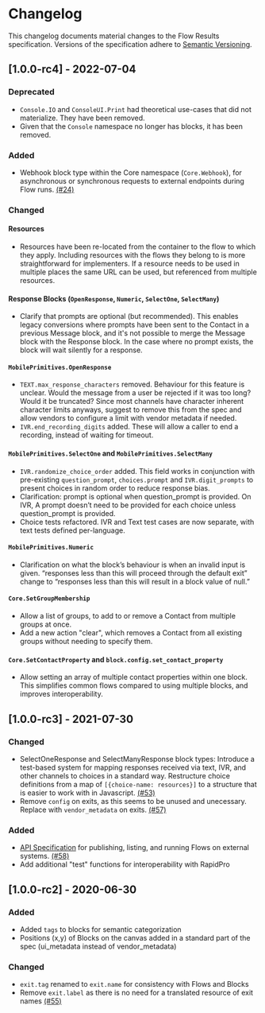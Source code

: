# Changelog

This changelog documents material changes to the Flow Results specification. Versions of the specification adhere to [Semantic Versioning](https://semver.org/spec/v2.0.0.html).

## \[1.0.0-rc4] - 2022-07-04

### Deprecated

* `Console.IO` and `ConsoleUI.Print` had theoretical use-cases that did not materialize. They have been removed.
* Given that the `Console` namespace no longer has blocks, it has been removed.

### Added

* Webhook block type within the Core namespace (`Core.Webhook`), for asynchronous or synchronous requests to external endpoints during Flow runs. [(#24)](https://github.com/FLOIP/flow-spec/issues/24)

### Changed

#### Resources

* Resources have been re-located from the container to the flow to which they apply. Including resources with the flows they belong to is more straightforward for implementers. If a resource needs to be used in multiple places the same URL can be used, but referenced from multiple resources.

#### Response Blocks (`OpenResponse`, `Numeric`, `SelectOne`, `SelectMany`)

* Clarify that prompts are optional (but recommended). This enables legacy conversions where prompts have been sent to the Contact in a previous Message block, and it's not possible to merge the Message block with the Response block. In the case where no prompt exists, the block will wait silently for a response.

#### `MobilePrimitives.OpenResponse`

* `TEXT.max_response_characters` removed. Behaviour for this feature is unclear. Would the message from a user be rejected if it was too long? Would it be truncated? Since most channels have character inherent character limits anyways, suggest to remove this from the spec and allow vendors to configure a limit with vendor metadata if needed.
* `IVR.end_recording_digits` added. These will allow a caller to end a recording, instead of waiting for timeout.

#### `MobilePrimitives.SelectOne` and `MobilePrimitives.SelectMany`

* `IVR.randomize_choice_order` added. This field works in conjunction with pre-existing `question_prompt`, `choices.prompt` and `IVR.digit_prompts` to present choices in random order to reduce response bias.
* Clarification: prompt is optional when question\_prompt is provided. On IVR, A prompt doesn’t need to be provided for each choice unless question\_prompt is provided.
* Choice tests refactored. IVR and Text test cases are now separate, with text tests defined per-language.

#### `MobilePrimitives.Numeric`

* Clarification on what the block’s behaviour is when an invalid input is given. “responses less than this will proceed through the default exit” change to “responses less than this will result in a block value of null.”

#### `Core.SetGroupMembership`

* Allow a list of groups, to add to or remove a Contact from multiple groups at once.
* Add a new action "clear", which removes a Contact from all existing groups without needing to specify them.

#### `Core.SetContactProperty` and `block.config.set_contact_property`

* Allow setting an array of multiple contact properties within one block. This simplifies common flows compared to using multiple blocks, and improves interoperability.

## \[1.0.0-rc3] - 2021-07-30

### Changed

* SelectOneResponse and SelectManyResponse block types: Introduce a test-based system for mapping responses received via text, IVR, and other channels to choices in a standard way. Restructure choice definitions from a map of `[{choice-name: resources}]` to a structure that is easier to work with in Javascript. [(#53)](https://github.com/FLOIP/flow-spec/issues/53)
* Remove `config` on exits, as this seems to be unused and unecessary. Replace with `vendor_metadata` on exits. [(#57)](https://github.com/FLOIP/flow-spec/issues/57)

### Added

* [API Specification](https://github.com/FLOIP/flow-spec/tree/680a4430b683a1d01f13bb4d8515e8f69ca5b016/api-specification.md) for publishing, listing, and running Flows on external systems. [(#58)](https://github.com/FLOIP/flow-spec/issues/58)
* Add additional "test" functions for interoperability with RapidPro

## \[1.0.0-rc2] - 2020-06-30

### Added

* Added `tags` to blocks for semantic categorization
* Positions (x,y) of Blocks on the canvas added in a standard part of the spec (ui\_metadata instead of vendor\_metadata)

### Changed

* `exit.tag` renamed to `exit.name` for consistency with Flows and Blocks
* Remove `exit.label` as there is no need for a translated resource of exit names [(#55)](https://github.com/FLOIP/flow-spec/issues/55)
